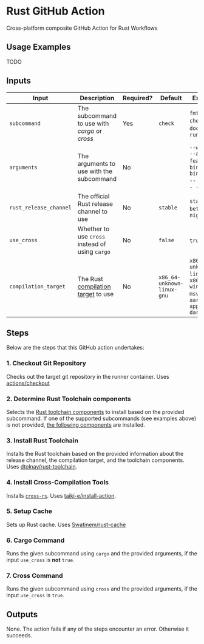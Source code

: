 # Rust GitHub Action

Cross-platform composite GitHub Action for Rust Workflows 

## Usage Examples

TODO

## Inputs

|Input  | Description | Required? | Default | Examples | 
|--|--|--|--|--|
| `subcommand` | The subcommand to use with *cargo* or *cross*  | Yes | `check` | `fmt`, `clippy`, `check`, `test`, `doc`, `build`, `run` | 
|`arguments`| The arguments to use with the subcommand | No | ` ` | `--workspace` `--all-features` `--bin binary_name` `-- --help` `-- -V` | 
| `rust_release_channel` | The official Rust release channel to use | No | `stable` | `stable`, `beta`, `nightly` | 
| `use_cross` |Whether to use `cross` instead of using `cargo`| No | `false` | `true`, `false` | 
| `compilation_target` | The Rust [compilation target](https://doc.rust-lang.org/nightly/rustc/platform-support.html) to use  | No | `x86_64-unknown-linux-gnu` | `x86_64-unknown-linux-gnu`, `x86_64-pc-windows-msvc`, `aarch64-apple-darwin` | 

## Steps

Below are the steps that this GitHub action undertakes:

### 1. Checkout Git Repository

Checks out the target git repository in the runner container.
Uses [actions/checkout](https://github.com/actions/checkout)

### 2. Determine Rust Toolchain components

Selects the [Rust toolchain components](https://rust-lang.github.io/rustup/concepts/components.html) to install based on the provided subcommand. If one of the supported subcommands (see examples above) is not provided, [the following components](action.yml#L59) are installed.

### 3. Install Rust Toolchain

Installs the Rust toolchain based on the provided information about the release channel, the compilation target, and the toolchain components. Uses [dtolnay/rust-toolchain](https://github.com/dtolnay/rust-toolchain).

### 4. Install Cross-Compilation Tools

Installs [`cross-rs`](https://github.com/cross-rs/cross). Uses [taiki-e/install-action](https://github.com/taiki-e/install-action).

### 5. Setup Cache

Sets up Rust cache.
Uses [Swatinem/rust-cache](https://github.com/Swatinem/rust-cache)

### 6. Cargo Command

Runs the given subcommand using `cargo` and the provided arguments, if the input `use_cross` is **not** `true`.

### 7. Cross Command

Runs the given subcommand using `cross` and the provided arguments, if the input `use_cross` is `true`.

## Outputs

None. The action fails if any of the steps encounter an error. Otherwise it succeeds.
